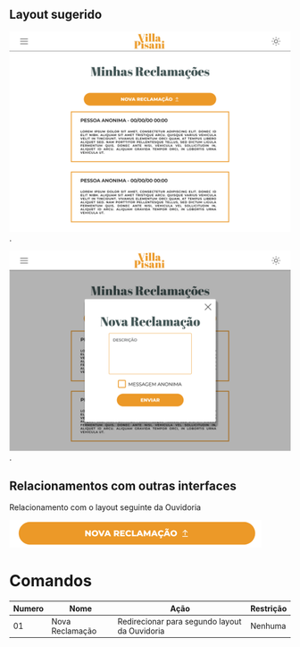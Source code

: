 ## Layout sugerido
<!-- Image -->

![Layout da Ouvidoria](../images/Ouvidoria.png).

![Layout 2 da Ouvidoria](../images/Ouvidoria(2).png).

## Relacionamentos com outras interfaces
<!-- Image dos redirecionamento -->

Relacionamento com o layout seguinte da Ouvidoria

![Layout do Home](../images/botãoreclamação.png)<br/>


# Comandos
| Numero  | Nome               | Ação                                    | Restrição        |
|---------|--------------------|-----------------------------------------|------------------|
|   01    |     Nova Reclamação     |  Redirecionar para segundo layout da Ouvidoria   |      Nenhuma       |  
